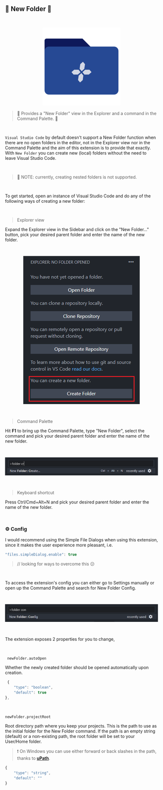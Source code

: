 ## 📂 New Folder 🤟

<br>

<p align="center">
	<img src="https://github.com/igorskyflyer/vscode-new-folder/raw/main/assets/icon.png" alt="New Folder - Visual Studio Code extension" >
</p>

> 📂 Provides a "New Folder" view in the Explorer and a command in the Command Palette. 🤟

<br>

`Visual Studio Code` by default doesn't support a New Folder function when there are no open folders in the editor, not in the Explorer view nor in the Command Palette and the aim of this extension is to provide that exactly. With `New Folder` you can create new (local) folders without the need to leave Visual Studio Code.

<br>

> 🚨 NOTE: currently, creating nested folders is not supported.

<br>

To get started, open an instance of Visual Studio Code and do any of the following ways of creating a new folder:

<br>

> Explorer view

Expand the Explorer view in the Sidebar and click on the "New Folder..." button, pick your desired parent folder and enter the name of the new folder.

<br>

<p align="center">
	<img src="https://github.com/igorskyflyer/vscode-new-folder/raw/main/screenshots/explorer-view.png" alt="Explorer View">
</p>

<br>

> Command Palette

Hit **F1** to bring up the Command Palette, type "New Folder", select the command and pick your desired parent folder and enter the name of the new folder.

<br>

<p align="center">
	<img src="https://github.com/igorskyflyer/vscode-new-folder/raw/main/screenshots/command-palette-create.png" alt="Command Palette New Folder">
</p>

<br>

> Keyboard shortcut

Press Ctrl/Cmd+Alt+N and pick your desired parent folder and enter the name of the new folder.

<br>

### ⚙ Config

I would recommend using the Simple File Dialogs when using this extension, since it makes the user experience more pleasant, i.e.

```js
"files.simpleDialog.enable": true
```

> // looking for ways to overcome this 😕

<br>

To access the extension's config you can either go to Settings manually or open up the Command Palette and search for New Folder Config.

<br>

<p align="center">
	<img src="https://github.com/igorskyflyer/vscode-new-folder/raw/main/screenshots/command-palette-config.png" alt="Command Palette Config">
</p>

<br>

The extension exposes 2 properties for you to change,

<br>

` newFolder.autoOpen`

Whether the newly created folder should be opened automatically upon creation.

```js
 {
	"type": "boolean",
	"default": true
},
```

<br>

`newFolder.projectRoot`

Root directory path where you keep your projects. This is the path to use as the initial folder for the New Folder command. If the path is an empty string (default) or a non-existing path, the root folder will be set to your User/Home folder.

> ❗ On Windows you can use either forward or back slashes in the path, thanks to **[uPath](https://www.npmjs.com/package/@igor.dvlpr/upath)**.

```js
{
	"type": "string",
	"default": ""
}
```

